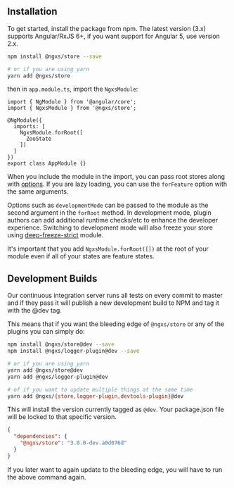 ## Installation

To get started, install the package from npm. The latest version (3.x) supports Angular/RxJS 6+, if you want support for Angular 5, use version 2.x.

```bash
npm install @ngxs/store --save

# or if you are using yarn
yarn add @ngxs/store
```

then in `app.module.ts`, import the `NgxsModule`:

```TS
import { NgModule } from '@angular/core';
import { NgxsModule } from '@ngxs/store';

@NgModule({
  imports: [
    NgxsModule.forRoot([
      ZooState
    ])
  ]
})
export class AppModule {}
```

When you include the module in the import, you can pass root stores along with [options](../advanced/options.md).
If you are lazy loading, you can use the `forFeature` option with the same arguments.

Options such as `developmentMode` can be passed to the module as the second argument in the `forRoot` method.
In development mode, plugin authors can add additional runtime checks/etc to enhance the developer experience. Switching
to development mode will also freeze your store using [deep-freeze-strict](https://www.npmjs.com/package/deep-freeze-strict)
module.

It's important that you add `NgxsModule.forRoot([])` at the root of your module even if
all of your states are feature states.

## Development Builds

Our continuous integration server runs all tests on every commit to master and if they pass it will publish a new development build to NPM and tag it with the @dev tag.

This means that if you want the bleeding edge of `@ngxs/store` or any of the plugins you can simply do:

```bash
npm install @ngxs/store@dev --save
npm install @ngxs/logger-plugin@dev --save

# or if you are using yarn
yarn add @ngxs/store@dev
yarn add @ngxs/logger-plugin@dev

# of if you want to update multiple things at the same time
yarn add @ngxs/{store,logger-plugin,devtools-plugin}@dev
```

This will install the version currently tagged as `@dev`.
Your package.json file will be locked to that specific version.

```json
{
  "dependencies": {
    "@ngxs/store": "3.0.0-dev.a0d076d"
  }
}
```

If you later want to again update to the bleeding edge, you will have to run the above command again.
